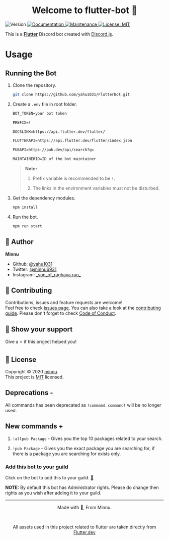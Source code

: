 <h1 align="center">Welcome to flutter-bot 🤖</h1>
<p>
  <img alt="Version" src="https://img.shields.io/badge/version-2.0.5-blue.svg?cacheSeconds=2592000" />
  <a href="https://github.com/yahu1031/FlutterBot#readme" target="_blank">
    <img alt="Documentation" src="https://img.shields.io/badge/documentation-yes-brightgreen.svg" />
  </a>
  <a href="https://github.com/yahu1031/FlutterBot/graphs/commit-activity" target="_blank">
    <img alt="Maintenance" src="https://img.shields.io/badge/Maintained%3F-yes-green.svg" />
  </a>
  <a href="https://github.com/yahu1031/FlutterBot/blob/main/LICENSE" target="_blank">
    <img alt="License: MIT" src="https://img.shields.io/github/license/yahu1031/flutterbot" />
  </a>
</p>

This is a [**Flutter**](https://flutter.dev) Discord bot created with [Discord.js](https://discord.js.org/).

# Usage #

## Running the Bot ##

1) Clone the repository.

    ```sh
    git clone https://github.com/yahu1031/FlutterBot.git
    ```

2) Create a `.env` file in root folder.

    ```txt
    BOT_TOKEN=your bot token

    PREFIX=!

    DOCSLINK=https://api.flutter.dev/flutter/

    FLUTTERAPI=https://api.flutter.dev/flutter/index.json

    PUBAPI=https://pub.dev/api/search?q=

    MAINTAINERID=ID of the bot maintainer
    ```

    > **Note:**
    >
    > 1) Prefix variable is recommended to be `!`.
    >
    > 2) The links in the environment variables must not be disturbed.

3) Get the dependency modules.

    ```sh
    npm install
    ```

4) Run the bot.

    ```sh
    npm run start
    ```

## 👤 Author ##

**Minnu**

* Github: [@yahu1031](https://github.com/yahu1031)
* Twitter: [@minnu6931](https://twitter.com/minnu6931)
* Instagram: [\_son_of_raghava.rao\_](https://instagram.com/_son_of_raghava.rao_/)

## 🤝 Contributing ##

Contributions, issues and feature requests are welcome!<br />Feel free to check [issues page](https://github.com/yahu1031/FlutterBot/issues). You can also take a look at the [contributing guide](https://github.com/yahu1031/FlutterBot/blob/main/CONTRIBUTING.md). Please don't forget to check [Code of Conduct](https://github.com/yahu1031/FlutterBot/blob/main/CODE_OF_CONDUCT.md).

## 💪 Show your support ##

Give a ⭐️ if this project helped you!

## 📝 License ##

Copyright © 2020 [minnu](https://github.com/yahu1031).<br />
This project is [MIT](https://github.com/yahu1031/FlutterBot/blob/main/LICENSE) licensed.

## Deprecations - ##

All commands has been deprecated as `!command`. `command!` will be no longer used.

## New commands + ##

1) `!allpub Package` - Gives you the top 10 packages related to your search.

2) `!pub Package` - Gives you the exact package you are searching for, if there is a package you are searching for exists only.

### Add this bot to your guild ###

Click on the bot to add this to your guild. [🤖](https://discord.com/api/oauth2/authorize?client_id=756127435065655336&permissions=8&scope=bot)

**NOTE:** By default this bot has Administrator rights. Please do change then rights as you wish after adding it to your guild.

***

<p align="center"> Made with 💚, From Minnu. </p> <br />
<p align="center">All assets used in this project related to flutter are taken directly from <a href="https://flutter.dev">Flutter.dev</a></p>
